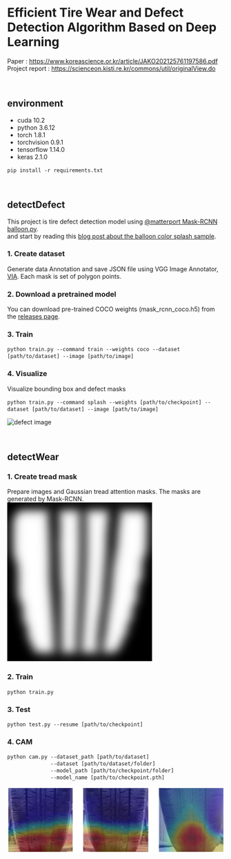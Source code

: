 # Efficient Tire Wear and Defect Detection Algorithm Based on Deep Learning
Paper : https://www.koreascience.or.kr/article/JAKO202125761197586.pdf \
Project report : https://scienceon.kisti.re.kr/commons/util/originalView.do

<br/> 

## environment
- cuda 10.2
- python 3.6.12
- torch 1.8.1
- torchvision 0.9.1
- tensorflow 1.14.0
- keras 2.1.0
```
pip install -r requirements.txt
```
<br/> 

## detectDefect
This project is tire defect detection model using [@matterport Mask-RCNN balloon.py](https://github.com/matterport/Mask_RCNN.git). \
and start by reading this [blog post about the balloon color splash sample](https://engineering.matterport.com/splash-of-color-instance-segmentation-with-mask-r-cnn-and-tensorflow-7c761e238b46).


### 1. Create dataset
Generate data Annotation and save JSON file using VGG Image Annotator, [VIA](https://www.robots.ox.ac.uk/~vgg/software/via/). 
Each mask is set of polygon points. 


### 2. Download a pretrained model
You can download pre-trained COCO weights (mask_rcnn_coco.h5) from the [releases page](https://github.com/matterport/Mask_RCNN/releases).

### 3. Train
```
python train.py --command train --weights coco --dataset [path/to/dataset] --image [path/to/image]
```

### 4. Visualize
Visualize bounding box and defect masks
```
python train.py --command splash --weights [path/to/checkpoint] --dataset [path/to/dataset] --image [path/to/image]
```

![defect image](defect.png "defect result")

<br/> 

## detectWear

### 1. Create tread mask
Prepare images and Gaussian tread attention masks. The masks are generated by Mask-RCNN.
![mask image](mask.png "attention mask")

### 2. Train
```
python train.py
```

### 3. Test

```
python test.py --resume [path/to/checkpoint]
```

### 4. CAM
```
python cam.py --dataset_path [path/to/dataset] 
              --dataset [path/to/dataset/folder] 
              --model_path [path/to/checkpoint/folder]  
              --model_name [path/to/checkpoint.pth] 
```
![cam image](cam.png "CAM result")
